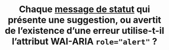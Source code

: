---
title: Chaque [message de statut](#message-de-statut) qui présente une suggestion, ou avertit de l’existence d’une erreur utilise-t-il l’attribut WAI-ARIA `role="alert"` ?
---